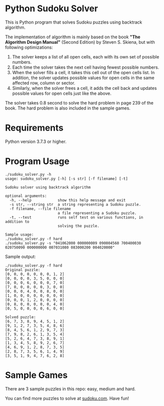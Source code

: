 # Python Sudoku Solver

This is Python program that solves Sudoku puzzles using backtrack algorithm.  

The implementation of algorithm is mainly based on the book **"The Algorithm Design Manual"** (Second Edition) by
Steven S. Skiena, but with following optimizations:
   1. The solver keeps a list of all open cells, each with its own set of possible numbers.
   1. Each time the solver takes the next cell having fewest possible numbers.
   1. When the solver fills a cell, it takes this cell out of the open cells list.  In addition, the solver updates
        possible values for open cells in the same affected row, column or sector.
   1. Similarly, when the solver frees a cell, it adds the cell back and updates possible values for open cells just
        like the above.

The solver takes 0.8 second to solve the hard problem in page 239 of the book.  The hard problem is also included in
the sample games.


# Requirements
Python version 3.7.3 or higher.


# Program Usage

    ./sudoku_solver.py -h
    usage: sudoku_solver.py [-h] [-s str] [-f filename] [-t]
    
    Sudoku solver using backtrack algorithm
    
    optional arguments:
      -h, --help            show this help message and exit
      -s str, --string str  a string representing a Sudoku puzzle.
      -f filename, --file filename
                            a file representing a Sudoku puzzle.
      -t, --test            runs self test on various functions, in addition to
                            solving the puzzle.
    
    Sample usage: 
    ./sudoku_solver.py -f hard
    ./sudoku_solver.py -s "041062000 000000009 090004560 700400030 020750090 000000000 007031080 083000200 004020000"

Sample output:

    ./sudoku_solver.py -f hard
    Original puzzle:
    [0, 0, 0, 0, 0, 0, 0, 1, 2]
    [0, 0, 0, 0, 3, 5, 0, 0, 0]
    [0, 0, 0, 6, 0, 0, 0, 7, 0]
    [7, 0, 0, 0, 0, 0, 3, 0, 0]
    [0, 0, 0, 4, 0, 0, 8, 0, 0]
    [1, 0, 0, 0, 0, 0, 0, 0, 0]
    [0, 0, 0, 1, 2, 0, 0, 0, 0]
    [0, 8, 0, 0, 0, 0, 0, 4, 0]
    [0, 5, 0, 0, 0, 0, 6, 0, 0]
    
    Solved puzzle:
    [6, 7, 3, 8, 9, 4, 5, 1, 2]
    [9, 1, 2, 7, 3, 5, 4, 8, 6]
    [8, 4, 5, 6, 1, 2, 9, 7, 3]
    [7, 9, 8, 2, 6, 1, 3, 5, 4]
    [5, 2, 6, 4, 7, 3, 8, 9, 1]
    [1, 3, 4, 5, 8, 9, 2, 6, 7]
    [4, 6, 9, 1, 2, 8, 7, 3, 5]
    [2, 8, 7, 3, 5, 6, 1, 4, 9]
    [3, 5, 1, 9, 4, 7, 6, 2, 8]


# Sample Games

There are 3 sample puzzles in this repo: easy, medium and hard. 

You can find more puzzles to solve at [sudoku.com](https://sudoku.com/).  Have fun!
 
